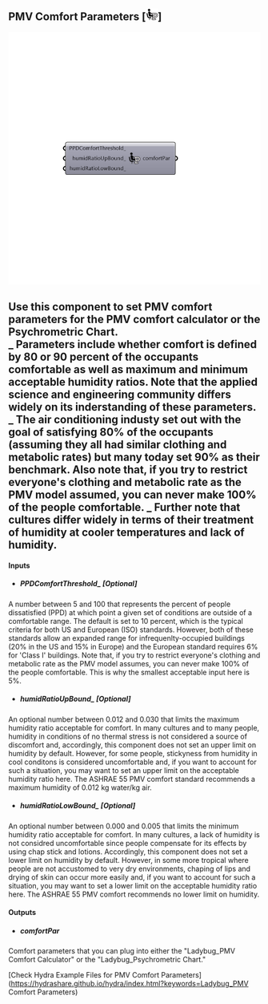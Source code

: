 ## PMV Comfort Parameters [![](../../images/icons/PMV_Comfort_Parameters.png)]

![](../../images/components/PMV_Comfort_Parameters.png)

Use this component to set PMV comfort parameters for the PMV comfort calculator or the Psychrometric Chart.  
 _
 Parameters include whether comfort is defined by 80 or 90 percent of the occupants comfortable as well as maximum and minimum acceptable humidity ratios.  Note that the applied science and engineering community differs widely on its inderstanding of these parameters.
 _
 The air conditioning industy set out with the goal of satisfying 80% of the occupants (assuming they all had similar clothing and metabolic rates) but many today set 90% as their benchmark.  Also note that, if you try to restrict everyone's clothing and metabolic rate as the PMV model assumed, you can never make 100% of the people comfortable.
 _
 Further note that cultures differ widely in terms of their treatment of humidity at cooler temperatures and lack of humidity.
 -
 

#### Inputs
* ##### PPDComfortThreshold_ [Optional]
A number between 5 and 100 that represents the percent of people dissatisfied (PPD) at which point a given set of conditions are outside of a comfortable range.  The default is set to 10 percent, which is the typical criteria for both US and European (ISO) standards. However, both of these standards allow an expanded range for infrequenlty-occupied buildings (20% in the US and 15% in Europe) and the European standard requires 6% for 'Class I' buildings.  Note that, if you try to restrict everyone's clothing and metabolic rate as the PMV model assumes, you can never make 100% of the people comfortable.  This is why the smallest acceptable input here is 5%.
* ##### humidRatioUpBound_ [Optional]
An optional number between 0.012 and 0.030 that limits the maximum humidity ratio acceptable for comfort.  In many cultures and to many people, humidity in conditions of no thermal stress is not considered a source of discomfort and, accordingly, this component does not set an upper limit on humidity by default.  However, for some people, stickyness from humidity in cool conditons is considered uncomfortable and, if you want to account for such a situation, you may want to set an upper limit on the acceptable humidity ratio here.  The ASHRAE 55 PMV comfort standard recommends a maximum humidity of 0.012 kg water/kg air.
* ##### humidRatioLowBound_ [Optional]
An optional number between 0.000 and 0.005 that limits the minimum humidity ratio acceptable for comfort.  In many cultures, a lack of humidity is not considred uncomfortable since people compensate for its effects by using chap stick and lotions.  Accordingly, this component does not set a lower limit on humidity by default.  However, in some more tropical where people are not accustomed to very dry environments, chaping of lips and drying of skin can occur more easily and, if you want to account for such a situation, you may want to set a lower limit on the acceptable humidity ratio here. The ASHRAE 55 PMV comfort recommends no lower limit on humidity.

#### Outputs
* ##### comfortPar
Comfort parameters that you can plug into either the "Ladybug_PMV Comfort Calculator" or the "Ladybug_Psychrometric Chart."


[Check Hydra Example Files for PMV Comfort Parameters](https://hydrashare.github.io/hydra/index.html?keywords=Ladybug_PMV Comfort Parameters)